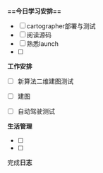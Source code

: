 **==今日学习安排==**

- [ ] cartographer部署与测试
- [ ] 阅读源码
- [ ] 熟悉launch
- [ ]

  

  

**工作安排**

- [ ] 新算法二维建图测试
- [ ] 建图
- [ ] 自动驾驶测试

  

**生活管理**

- [ ]
- [ ]

  

完成**日志**